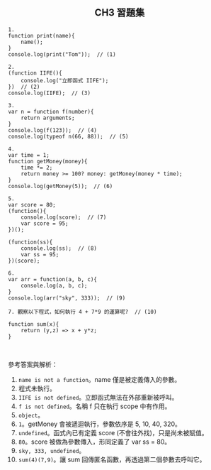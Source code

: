 <h2 align="center">CH3 習題集</h2>

```
1.
function print(name){
    name();
}
console.log(print("Tom"));  // (1)
```
```
2.
(function IIFE(){
    console.log("立即函式 IIFE");
})  // (2)
console.log(IIFE);  // (3)
```
```
3.
var n = function f(number){
    return arguments;
}
console.log(f(123));  // (4)
console.log(typeof n(66, 88));  // (5)
```
```
4.
var time = 1;
function getMoney(money){
    time *= 2;
    return money >= 100? money: getMoney(money * time);
}
console.log(getMoney(5));  // (6)
```
```
5.
var score = 80;
(function(){
    console.log(score);  // (7)
    var score = 95;
})();

(function(ss){
    console.log(ss);  // (8)
    var ss = 95;
})(score);
```
```
6.
var arr = function(a, b, c){
    console.log(a, b, c);
}
console.log(arr("sky", 333));  // (9)
```
```
7. 觀察以下程式，如何執行 4 + 7*9 的運算呢?  // (10)

function sum(x){
    return (y,z) => x + y*z;
}
```
<br>

參考答案與解析：
1. `name is not a function`。name 僅是被定義傳入的參數。
2. 程式未執行。
3. `IIFE is not defined`。立即函式無法在外部重新被呼叫。
4. `f is not defined`。名稱 f 只在執行 scope 中有作用。
5. `object`。
6. `1`。getMoney 會被遞迴執行，參數依序是 5, 10, 40, 320。
7. `undefined`。函式內已有定義 score (不會往外找)，只是尚未被賦值。
8. `80`。score 被做為參數傳入，形同定義了 var ss = 80。
9. `sky, 333, undefined`。
10. `sum(4)(7,9)`。讓 sum 回傳匿名函數，再透過第二個參數去呼叫它。
